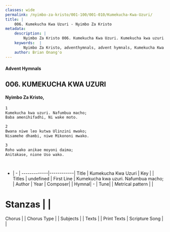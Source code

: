 ```yaml
---
classes: wide
permalink: /nyimbo-za-kristo/001-100/001-010/Kumekucha-Kwa-Uzuri/
title: |
    006. Kumekucha Kwa Uzuri - Nyimbo Za Kristo
metadata:
    description: |
        Nyimbo Za Kristo 006. Kumekucha Kwa Uzuri. Kumekucha kwa uzuri. Nafumbua macho; Baba amenihifadhi, Ni wake moto.  
    keywords:  |
        Nyimbo Za Kristo, adventhymnals, advent hymnals, Kumekucha Kwa Uzuri, Kumekucha kwa uzuri. Nafumbua macho;. 
    author: Brian Onang'o
---
```


#### Advent Hymnals
## 006. KUMEKUCHA KWA UZURI
####  Nyimbo Za Kristo,

```txt
1
Kumekucha kwa uzuri. Nafumbua macho;
Baba amenihifadhi, Ni wake moto.

2
Bwana niwe leo kutwa Ulinzini mwako;
Nisamehe dhambi, niwe Mikononi mwako.

3
Roho wako anikae moyoni daima;
Anitakase, nione Uso wako.




```

- |   -  |
-------------|------------|
Title | Kumekucha Kwa Uzuri |
Key |  |
Titles | undefined |
First Line | Kumekucha kwa uzuri. Nafumbua macho; |
Author | 
Year | 
Composer| |
Hymnal|  - |
Tune|  |
Metrical pattern | |
# Stanzas |  |
Chorus |  |
Chorus Type |  |
Subjects | |
Texts |  |
Print Texts | 
Scripture Song |  |
    
